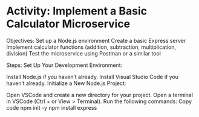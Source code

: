# Activity: Implement a Basic Calculator Microservice
Objectives:
Set up a Node.js environment
Create a basic Express server
Implement calculator functions (addition, subtraction, multiplication, division)
Test the microservice using Postman or a similar tool

Steps:
Set Up Your Development Environment:

Install Node.js if you haven’t already.
Install Visual Studio Code if you haven’t already.
Initialize a New Node.js Project:

Open VSCode and create a new directory for your project.
Open a terminal in VSCode (Ctrl + or View > Terminal).
Run the following commands:
Copy code
npm init -y
npm install express
